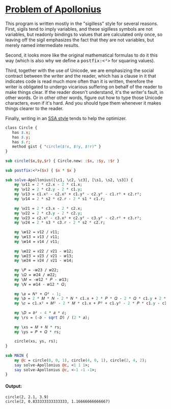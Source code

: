[1]: http://rosettacode.org/wiki/Problem_of_Apollonius

# [Problem of Apollonius][1]

This program is written mostly in the "sigilless" style for several reasons. First, sigils tend to imply variables, and these sigilless symbols are not variables, but readonly bindings to values that are calculated only once, so leaving off the sigil emphasizes the fact that they are not variables, but merely named intermediate results.



Second, it looks more like the original mathematical formulas to do it this way (which is also why we define a <tt>postfix:&lt;²&gt;</tt> for squaring values).



Third, together with the use of Unicode, we are emphasizing the social contract between the writer and the reader, which has a clause in it that indicates code is read much more often than it is written, therefore the writer is obligated to undergo vicarious suffering on behalf of the reader to make things clear. If the reader doesn't understand, it's the writer's fault, in other words. Or in other other words, figure out how to type those Unicode characters, even if it's hard. And you should type them whenever it makes things clearer to the reader.



Finally, writing in an [SSA style](https://en.wikipedia.org/wiki/Static_single_assignment_form) tends to help the optimizer.

```perl
class Circle {
   has $.x;
   has $.y;
   has $.r;
   method gist { "circle($!x, $!y, $!r)" }
}
 
sub circle($x,$y,$r) { Circle.new: :$x, :$y, :$r }
 
sub postfix:<²>($x) { $x * $x }
 
sub solve-Apollonius([\c1, \c2, \c3], [\s1, \s2, \s3]) {
    my \𝑣11 = 2 * c2.x - 2 * c1.x;
    my \𝑣12 = 2 * c2.y - 2 * c1.y;
    my \𝑣13 = c1.x² - c2.x² + c1.y² - c2.y² - c1.r² + c2.r²;
    my \𝑣14 = 2 * s2 * c2.r - 2 * s1 * c1.r;
 
    my \𝑣21 = 2 * c3.x - 2 * c2.x;
    my \𝑣22 = 2 * c3.y - 2 * c2.y;
    my \𝑣23 = c2.x² - c3.x² + c2.y² - c3.y² - c2.r² + c3.r²;
    my \𝑣24 = 2 * s3 * c3.r - 2 * s2 * c2.r;
 
    my \𝑤12 = 𝑣12 / 𝑣11;
    my \𝑤13 = 𝑣13 / 𝑣11;
    my \𝑤14 = 𝑣14 / 𝑣11;
 
    my \𝑤22 = 𝑣22 / 𝑣21 - 𝑤12;
    my \𝑤23 = 𝑣23 / 𝑣21 - 𝑤13;
    my \𝑤24 = 𝑣24 / 𝑣21 - 𝑤14;
 
    my \𝑃 = -𝑤23 / 𝑤22;
    my \𝑄 = 𝑤24 / 𝑤22;
    my \𝑀 = -𝑤12 * 𝑃 - 𝑤13;
    my \𝑁 = 𝑤14 - 𝑤12 * 𝑄;
 
    my \𝑎 = 𝑁² + 𝑄² - 1;
    my \𝑏 = 2 * 𝑀 * 𝑁 - 2 * 𝑁 * c1.x + 2 * 𝑃 * 𝑄 - 2 * 𝑄 * c1.y + 2 * s1 * c1.r;
    my \𝑐 = c1.x² + 𝑀² - 2 * 𝑀 * c1.x + 𝑃² + c1.y² - 2 * 𝑃 * c1.y - c1.r²;
 
    my \𝐷 = 𝑏² - 4 * 𝑎 * 𝑐;
    my \rs = (-𝑏 - sqrt 𝐷) / (2 * 𝑎);
 
    my \xs = 𝑀 + 𝑁 * rs;
    my \ys = 𝑃 + 𝑄 * rs;
 
    circle(xs, ys, rs);
}
 
sub MAIN {
    my @c = circle(0, 0, 1), circle(4, 0, 1), circle(2, 4, 2);
    say solve-Apollonius @c, <1 1 1>;
    say solve-Apollonius @c, <-1 -1 -1>;
}
```

#### Output:
```
circle(2, 2.1, 3.9)
circle(2, 0.833333333333333, 1.16666666666667)
```